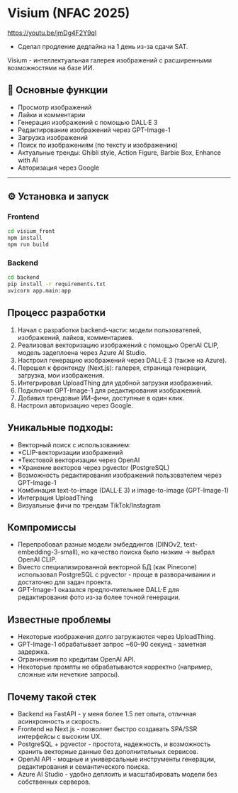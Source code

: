 # Visium (NFAC 2025)
https://youtu.be/jmDg4F2Y9qI
- Сделал продление дедлайна на 1 день из-за сдачи SAT.

Visium - интеллектуальная галерея изображений с расширенными возможностями на базе ИИ.

## 🌟 Основные функции

- Просмотр изображений
- Лайки и комментарии
- Генерация изображений с помощью DALL·E 3
- Редактирование изображений через GPT-Image-1
- Загрузка изображений
- Поиск по изображениям (по тексту и изображению)
- Актуальные тренды: Ghibli style, Action Figure, Barbie Box, Enhance with AI
- Авторизация через Google

---

## ⚙️ Установка и запуск

### Frontend
```bash
cd visium_front
npm install
npm run build
```

### Backend
```bash
cd backend
pip install -r requirements.txt
uvicorn app.main:app
```
## Процесс разработки
1. Начал с разработки backend-части: модели пользователей, изображений, лайков, комментариев.
2. Реализовал векторизацию изображений с помощью OpenAI CLIP, модель задеплоена через Azure AI Studio.
3. Настроил генерацию изображений через DALL·E 3 (также на Azure).
4. Перешел к фронтенду (Next.js): галерея, страница генерации, загрузка, мои изображения.
5. Интегрировал UploadThing для удобной загрузки изображений.
6. Подключил GPT-Image-1 для редактирования изображений.
7. Добавил трендовые ИИ-фичи, доступные в один клик.
8. Настроил авторизацию через Google.

## Уникальные подходы:
- Векторный поиск с использованием:
 - *CLIP-векторизации изображений
 - *Текстовой векторизации через OpenAI
 - *Хранение векторов через pgvector (PostgreSQL)
- Возможность редактирования изображений пользователем через GPT-Image-1
- Комбинация text-to-image (DALL·E 3) и image-to-image (GPT-Image-1)
- Интеграция UploadThing
- Визуальные фичи по трендам TikTok/Instagram

## Компромиссы
- Перепробовал разные модели эмбеддингов (DINOv2, text-embedding-3-small), но качество поиска было низким → выбрал OpenAI CLIP.
- Вместо специализированной векторной БД (как Pinecone) использовал PostgreSQL с pgvector - проще в разворачивании и достаточно для задач проекта.
- GPT-Image-1 оказался предпочтительнее DALL·E для редактирования фото из-за более точной генерации.

## Известные проблемы
- Некоторые изображения долго загружаются через UploadThing.
- GPT-Image-1 обрабатывает запрос ~60–90 секунд - заметная задержка.
- Ограничения по кредитам OpenAI API.
- Некоторые промпты не обрабатываются корректно (например, сложные или нечеткие запросы).

## Почему такой стек
- Backend на FastAPI - у меня более 1.5 лет опыта, отличная асинхронность и скорость.
- Frontend на Next.js - позволяет быстро создавать SPA/SSR интерфейсы с высоким UX.
- PostgreSQL + pgvector - простота, надежность, и возможность хранить векторные данные без дополнительных сервисов.
- OpenAI API - мощные и универсальные инструменты генерации, редактирования и семантического поиска.
- Azure AI Studio - удобно деплоить и масштабировать модели без собственных серверов.